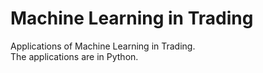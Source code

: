 # Machine Learning in Trading
Applications of Machine Learning in Trading.<br>
The applications are in Python.
